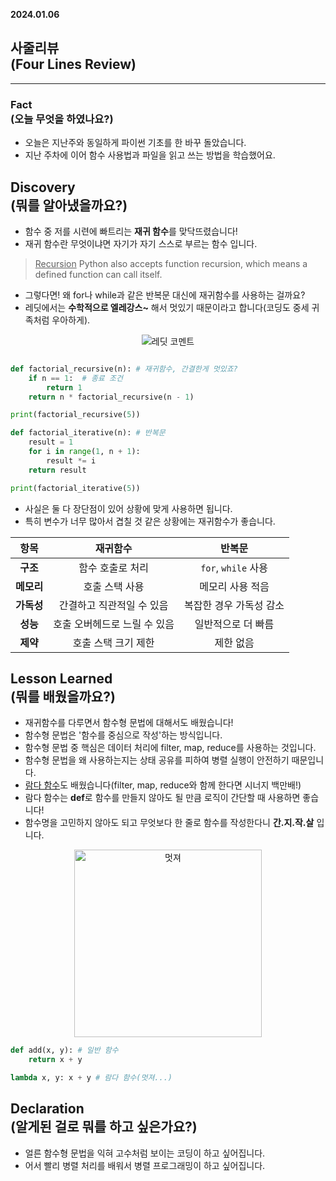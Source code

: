 **2024.01.06**
## 사줄리뷰<br>(Four Lines Review)</br>
---
### Fact<br>(오늘 무엇을 하였나요?)</br>
- 오늘은 지난주와 동일하게 파이썬 기초를 한 바꾸 돌았습니다.
- 지난 주차에 이어 함수 사용법과 파일을 읽고 쓰는 방법을 학습했어요.

## Discovery<br>(뭐를 알아냈을까요?)</br>
- 함수 중 저를 시련에 빠트리는 **재귀 함수**를 맞닥뜨렸습니다!
- 재귀 함수란 무엇이냐면 자기가 자기 스스로 부르는 함수 입니다.

> <u>Recursion</u>
> Python also accepts function recursion, which means a defined function can call itself.
 - 그렇다면! 왜 for나 while과 같은 반복문 대신에 재귀함수를 사용하는 걸까요?
 - 레딧에서는 **수학적으로 엘레강스~** 해서 멋있기 때문이라고 합니다(코딩도 중세 귀족처럼 우아하게).

<figure style="text-align: center;">
    <img src="https://github.com/user-attachments/assets/52edb736-2c3b-440a-9148-d9dc6745305e" alt="레딧 코멘트">
</figure>

~~~python

def factorial_recursive(n): # 재귀함수, 간결한게 멋있죠?
    if n == 1:  # 종료 조건
        return 1
    return n * factorial_recursive(n - 1)

print(factorial_recursive(5))

def factorial_iterative(n): # 반복문
    result = 1
    for i in range(1, n + 1):
        result *= i
    return result

print(factorial_iterative(5))  
~~~

- 사실은 둘 다 장단점이 있어 상황에 맞게 사용하면 됩니다.
- 특히 변수가 너무 많아서 겹칠 것 같은 상황에는 재귀함수가 좋습니다.

| **항목**       | **재귀함수**                 | **반복문**            |
|:--------------:|:----------------------------:|:---------------------:|
| **구조**       | 함수 호출로 처리            | `for`, `while` 사용  |
| **메모리**     | 호출 스택 사용              | 메모리 사용 적음      |
| **가독성**     | 간결하고 직관적일 수 있음    | 복잡한 경우 가독성 감소 |
| **성능**       | 호출 오버헤드로 느릴 수 있음 | 일반적으로 더 빠름    |
| **제약**       | 호출 스택 크기 제한          | 제한 없음             |


## Lesson Learned<br>(뭐를 배웠을까요?)</br>
- 재귀함수를 다루면서 함수형 문법에 대해서도 배웠습니다!
- 함수형 문법은 '함수를 중심으로 작성'하는 방식입니다.
- 함수형 문법 중 핵심은 데이터 처리에 filter, map, reduce를 사용하는 것입니다.
- 함수형 문법을 왜 사용하는지는 상태 공유를 피하여 병렬 실행이 안전하기 때문입니다.
- <u>람다 함수</u>도 배웠습니다(filter, map, reduce와 함께 한다면 시너지 백만배!)
- 람다 함수는 **def**로 함수를 만들지 않아도 될 만큼 로직이 간단할 때 사용하면 좋습니다!
- 함수명을 고민하지 않아도 되고 무엇보다 한 줄로 함수를 작성한다니 **간.지.작.살** 입니다.
<figure style='text-align: center;'>
    <img src = 'https://github.com/user-attachments/assets/b686c822-6cb9-47ea-a1a8-12e673024d93' alt='멋져' width='300'>
</figure>

~~~python
def add(x, y): # 일반 함수
    return x + y

lambda x, y: x + y # 람다 함수(멋져...)
~~~
## Declaration<br>(알게된 걸로 뭐를 하고 싶은가요?)</br>
- 얼른 함수형 문법을 익혀 고수처럼 보이는 코딩이 하고 싶어집니다.
- 어서 빨리 병렬 처리를 배워서 병렬 프로그래밍이 하고 싶어집니다.